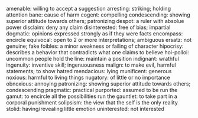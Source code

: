 amenable: willing to accept a suggestion
arresting: striking; holding attention
bane: cause of harm
cogent: compelling
condescending: showing superior attitude towards others; patronizing
despot: a ruler with absolue power
disclaim: deny any claim
disinterested: free of bias; impartial
dogmatic: opinions expressed strongly as if they were facts
encompass: encircle
equivocal: open to 2 or more interpretations; ambiguous
ersatz: not genuine; fake
foibles: a minor weakness or failing of character
hipocrisy: describes a behavior that contradicts what one claims to believe
hoi-polloi: uncommon people
hold the line: maintain a position
indignant: wrathful
ingenuity: inventive skill; ingenuousness
malign: to make evil, harmful statements; to show hatred
mendacious: lying
munificent: generous
noxious: harmful to living things
nugatory: of little or no importance
obnoxious: annoying
patronizing: showing superior attitude towards others; condescending
pragmatic: practical
purported: assumed to be
run the gamut: to encircle all the possibilities
run the gauntlet: to take part in a corporal punishment
solipsism: the view that the self is the only reality
stolid: having/revealing little emotion
uninterested: not interested
